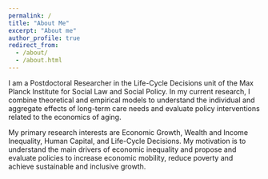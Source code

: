 ```yaml
---
permalink: /
title: "About Me"
excerpt: "About me"
author_profile: true
redirect_from: 
  - /about/
  - /about.html
---
```


I am a Postdoctoral Researcher in the Life-Cycle Decisions unit of the Max Planck Institute for Social Law and Social Policy. In my current research, I combine theoretical and empirical models to understand the individual and aggregate effects of long-term care needs and evaluate policy interventions related to the economics of aging.

My primary research interests are Economic Growth, Wealth and Income Inequality, Human Capital, and Life-Cycle Decisions. My motivation is to understand the main drivers of economic inequality and propose and evaluate policies to increase economic mobility, reduce poverty and achieve sustainable and inclusive growth.



